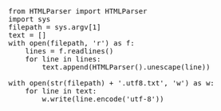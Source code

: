 <pre class='prettyprint linenums:'>  
from HTMLParser import HTMLParser  
import sys  
filepath = sys.argv[1]  
text = []  
with open(filepath, 'r') as f:  
	lines = f.readlines()  
	for line in lines:  
		text.append(HTMLParser().unescape(line))  
  
with open(str(filepath) + '.utf8.txt', 'w') as w:  
	for line in text:  
		w.write(line.encode('utf-8'))  
</pre>
